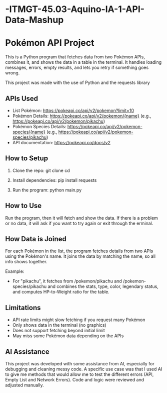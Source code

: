 # -ITMGT-45.03-Aquino-IA-1-API-Data-Mashup

# Pokémon API Project

This is a Python program that fetches data from two Pokémon APIs, combines it, and shows the data in a table in the terminal. It handles loading messages, errors, empty results, and lets you retry if something goes wrong.

This project was made with the use of Python and the requests library

## APIs Used

- List Pokémon: https://pokeapi.co/api/v2/pokemon?limit=10
- Pokémon Details: https://pokeapi.co/api/v2/pokemon/{name} (e.g., https://pokeapi.co/api/v2/pokemon/pikachu)
- Pokémon Species Details: https://pokeapi.co/api/v2/pokemon-species/{name} (e.g., https://pokeapi.co/api/v2/pokemon-species/pikachu)
- API documentation: https://pokeapi.co/docs/v2

## How to Setup

1. Clone the repo:
git clone <your-repo-url>
cd <your-folder>

2. Install dependencies:
pip install requests

3. Run the program:
python main.py

## How to Use

Run the program, then it will fetch and show the data. If there is a problem or no data, it will ask if you want to try again or exit through the erminal.

## How Data is Joined

For each Pokémon in the list, the program fetches details from two APIs using the Pokémon's name. It joins the data by matching the name, so all info shows together.

Example:
- For "pikachu", it fetches from /pokemon/pikachu and /pokemon-species/pikachu and combines the stats, type, color, legendary status, and computes HP-to-Weight ratio for the table.

## Limitations

- API rate limits might slow fetching if you request many Pokémon
- Only shows data in the terminal (no graphics)
- Does not support fetching beyond initial limit
- May miss some Pokémon data depending on the APIs

## AI Assistance

This project was developed with some assistance from AI, especially for debugging and cleaning messy code. A specific use case was that I used AI to give me methods that would allow me to test the different errors (API, Empty List and Network Errors). Code and logic were reviewed and adjusted manually.
